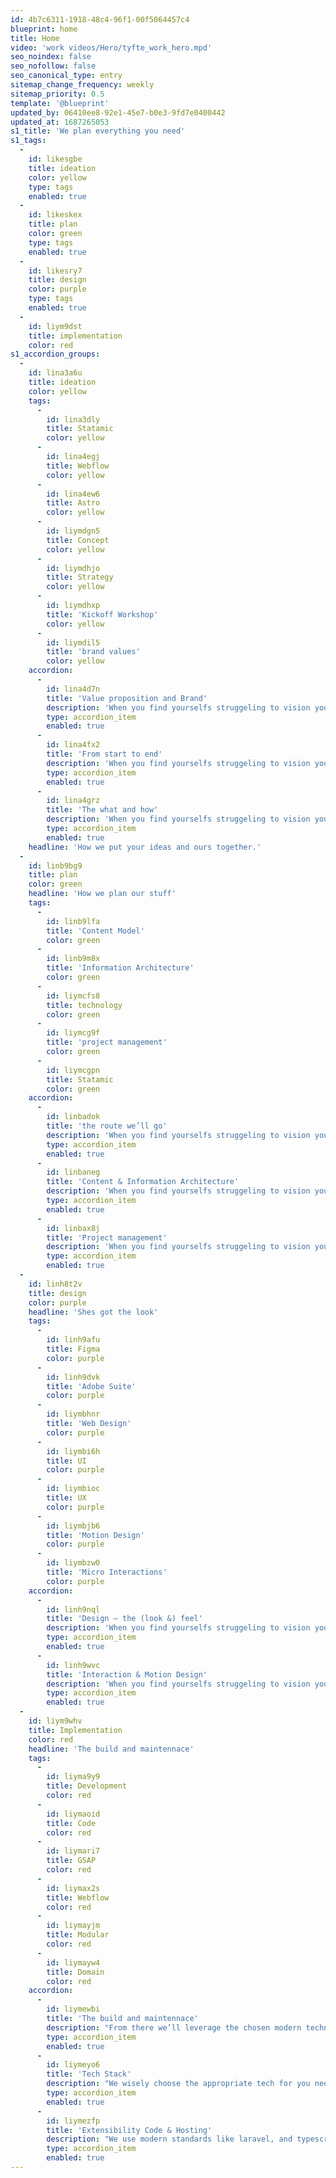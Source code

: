 ```yaml
---
id: 4b7c6311-1918-48c4-96f1-00f5064457c4
blueprint: home
title: Home
video: 'work videos/Hero/tyfte_work_hero.mpd'
seo_noindex: false
seo_nofollow: false
seo_canonical_type: entry
sitemap_change_frequency: weekly
sitemap_priority: 0.5
template: '@blueprint'
updated_by: 06410ee8-92e1-45e7-b0e3-9fd7e0400442
updated_at: 1687265053
s1_title: 'We plan everything you need'
s1_tags:
  -
    id: likesgbe
    title: ideation
    color: yellow
    type: tags
    enabled: true
  -
    id: likeskex
    title: plan
    color: green
    type: tags
    enabled: true
  -
    id: likesry7
    title: design
    color: purple
    type: tags
    enabled: true
  -
    id: liym9dst
    title: implementation
    color: red
s1_accordion_groups:
  -
    id: lina3a6u
    title: ideation
    color: yellow
    tags:
      -
        id: lina3dly
        title: Statamic
        color: yellow
      -
        id: lina4egj
        title: Webflow
        color: yellow
      -
        id: lina4ew6
        title: Astro
        color: yellow
      -
        id: liymdgn5
        title: Concept
        color: yellow
      -
        id: liymdhjo
        title: Strategy
        color: yellow
      -
        id: liymdhxp
        title: 'Kickoff Workshop'
        color: yellow
      -
        id: liymdil5
        title: 'brand values'
        color: yellow
    accordion:
      -
        id: lina4d7n
        title: 'Value proposition and Brand'
        description: 'When you find yourselfs struggeling to vision your brand to the internet, we can reassure you that this is a process that a lot of people are struggeling with. A Brand website sometimes works like a prism on the brand identity and values. We can also help you in this challenging process sort you out.'
        type: accordion_item
        enabled: true
      -
        id: lina4fx2
        title: 'From start to end'
        description: 'When you find yourselfs struggeling to vision your brand to the internet, we can reassure you that this is a process that a lot of people are struggeling with. A Brand website sometimes works like a prism on the brand identity and values. We can also help you in this challenging process sort you out.'
        type: accordion_item
        enabled: true
      -
        id: lina4grz
        title: 'The what and how'
        description: 'When you find yourselfs struggeling to vision your brand to the internet, we can reassure you that this is a process that a lot of people are struggeling with. A Brand website sometimes works like a prism on the brand identity and values. We can also help you in this challenging process sort you out.'
        type: accordion_item
        enabled: true
    headline: 'How we put your ideas and ours together.'
  -
    id: linb9bg9
    title: plan
    color: green
    headline: 'How we plan our stuff'
    tags:
      -
        id: linb9lfa
        title: 'Content Model'
        color: green
      -
        id: linb9m8x
        title: 'Information Architecture'
        color: green
      -
        id: liymcfs8
        title: technology
        color: green
      -
        id: liymcg9f
        title: 'project management'
        color: green
      -
        id: liymcgpn
        title: Statamic
        color: green
    accordion:
      -
        id: linbadok
        title: 'the route we’ll go'
        description: 'When you find yourselfs struggeling to vision your brand to the internet, we can reassure you that this is a process that a lot of people are struggeling with. A Brand website sometimes works like a prism on the brand identity and values. We can also help you in this challenging process sort you out.'
        type: accordion_item
        enabled: true
      -
        id: linbaneg
        title: 'Content & Information Architecture'
        description: 'When you find yourselfs struggeling to vision your brand to the internet, we can reassure you that this is a process that a lot of people are struggeling with. A Brand website sometimes works like a prism on the brand identity and values. We can also help you in this challenging process sort you out.'
        type: accordion_item
        enabled: true
      -
        id: linbax8j
        title: 'Project management'
        description: 'When you find yourselfs struggeling to vision your brand to the internet, we can reassure you that this is a process that a lot of people are struggeling with. A Brand website sometimes works like a prism on the brand identity and values. We can also help you in this challenging process sort you out.'
        type: accordion_item
        enabled: true
  -
    id: linh8t2v
    title: design
    color: purple
    headline: 'Shes got the look'
    tags:
      -
        id: linh9afu
        title: Figma
        color: purple
      -
        id: linh9dvk
        title: 'Adobe Suite'
        color: purple
      -
        id: liymbhnr
        title: 'Web Design'
        color: purple
      -
        id: liymbi6h
        title: UI
        color: purple
      -
        id: liymbioc
        title: UX
        color: purple
      -
        id: liymbjb6
        title: 'Motion Design'
        color: purple
      -
        id: liymbzw0
        title: 'Micro Interactions'
        color: purple
    accordion:
      -
        id: linh9nql
        title: 'Design – the (look &) feel'
        description: 'When you find yourselfs struggeling to vision your brand to the internet, we can reassure you that this is a process that a lot of people are struggeling with. A Brand website sometimes works like a prism on the brand identity and values. We can also help you in this challenging process sort you out.'
        type: accordion_item
        enabled: true
      -
        id: linh9wvc
        title: 'Interaction & Motion Design'
        description: 'When you find yourselfs struggeling to vision your brand to the internet, we can reassure you that this is a process that a lot of people are struggeling with. A Brand website sometimes works like a prism on the brand identity and values. We can also help you in this challenging process sort you out.'
        type: accordion_item
        enabled: true
  -
    id: liym9whv
    title: Implementation
    color: red
    headline: 'The build and maintennace'
    tags:
      -
        id: liyma9y9
        title: Development
        color: red
      -
        id: liymaoid
        title: Code
        color: red
      -
        id: liymari7
        title: GSAP
        color: red
      -
        id: liymax2s
        title: Webflow
        color: red
      -
        id: liymayjm
        title: Modular
        color: red
      -
        id: liymayw4
        title: Domain
        color: red
    accordion:
      -
        id: liymewbi
        title: 'The build and maintennace'
        description: "From there we’ll leverage the chosen modern technology to build your project.\LOur modular approach ensures that extending your project with newly features is easily done.\LThe backend will be tailored to your needs, so you enjoy working with your product.\LHosting, Email, Server – we take care of this too."
        type: accordion_item
        enabled: true
      -
        id: liymeyo6
        title: 'Tech Stack'
        description: "We wisely choose the appropriate tech for you needs. As a hammer seem appropriate for nails, it’s not the best choice for screws.\LBasically it’s a balancing and prioritization act. For some projects you may want to go with a CMS and Hosting Service like webflow, rather on the budget side, for others trying to cramp all that functionality into webflow would be counterproductive. You would rather spend that time to build something more custom in a CMS like Statamic with lots a flexibility opening up to completely different possiblities. It’s your choice but we give you our advice."
        type: accordion_item
        enabled: true
      -
        id: liymezfp
        title: 'Extensibility Code & Hosting'
        description: "We use modern standards like laravel, and typescript when implementing you project. Features and functionality is structured into modules. This makes it easier to read and also easier to extend, if you need a new features. This is our modular approach. \LThe codebase is checked in to git. We have multiple deploying strategies.\LWe can take car of you DNS records and domains taking every step that you live site is running smoothly at your desired URL."
        type: accordion_item
        enabled: true
---
```

